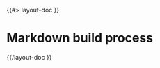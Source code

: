 <!--
/**
 * @name            Build
 * @_namespace       doc.markdown
 * @type            Markdown
 * @platform        md
 * @status          stable
 * @menu            Documentation / Markdown           /doc/markdown/build
 *
 * @since           2.0.0
 * @author    Olivier Bossel <olivier.bossel@gmail.com> (https://coffeekraken.io)
 */
-->

{{#> layout-doc }}

# Markdown build process

{{/layout-doc }}
